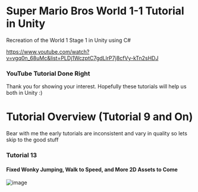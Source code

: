 # Super Mario Bros World 1-1 Tutorial in Unity
Recreation of the World 1 Stage 1 in Unity using C#

https://www.youtube.com/watch?v=vgq0n_68uMc&list=PLDj1WczptC7gdLlrP7j8cfVy-kTn2sHDJ

### YouTube Tutorial Done Right

Thank you for showing your interest. Hopefully these tutorials will help us both in Unity :)

# Tutorial Overview (Tutorial 9 and On)
			
Bear with me the early tutorials are inconsistent and vary in quality so lets skip to the good stuff



### Tutorial 13 
#### Fixed Wonky Jumping, Walk to Speed, and More 2D Assets to Come


![image](https://cloud.githubusercontent.com/assets/20171200/21540172/1aac6f64-cd73-11e6-8879-5b2c8d4ca71b.png)










